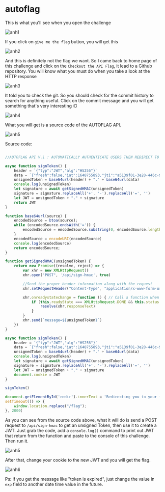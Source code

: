 # autoflag

This is what you'll see when you open the challenge

![anh1]()

If you click on `give me the flag` button, you will get this

![anh2]()

And this is definitely not the flag we want. So I came back to home page of this challenge and click on the `Checkout the API Flag`, it lead to a Github repository. You will know what you must do when you take a look at the HTTP response

![anh3]()

It told you to check the git. So you should check for the commit history to search for anything useful. Click on the commit message and you will get something that's very interesting :D

![anh4]()

What you will get is a source code of the AUTOFLAG API.

![anh5]()

Source code:

```javascript

//AUTOFLAG API V.1 : AUTOMATICALLY AUTHENTICATE USERS THEN REDIRECT TO FLAG

async function signToken() {
    header = `{"typ":"JWT","alg":"HS256"}`
    data = `{"fresh":false,"iat":1648755893,"jti":"a5139f01-3e20-446c-9627-16580f32f118","type":"access","sub":"anonymous","nbf":1648755893,"exp":1648756793}`
    unsignedToken = base64url(header) + "." + base64url(data)
    console.log(unsignedToken)
    let signature = await getSignedHMAC(unsignedToken)
    signature = signature.replaceAll('+', '-').replaceAll('=', '')
    let JWT = unsignedToken + "." + signature
    return JWT
}

function base64url(source) {
    encodedSource = btoa(source);
    while (encodedSource.endsWith('=')) {
        encodedSource = encodedSource.substring(0, encodedSource.length - 1)
    }
    encodedSource = encodeURI(encodedSource)
    console.log(encodedSource)
    return encodedSource;
}

function getSignedHMAC(unsignedToken) {
    return new Promise((resolve, reject) => {
        var xhr = new XMLHttpRequest()
        xhr.open("POST", '/api/sign-hmac', true)

        //Send the proper header information along with the request
        xhr.setRequestHeader("Content-Type", "application/x-www-form-urlencoded")

        xhr.onreadystatechange = function () { // Call a function when the state changes.
            if (this.readyState === XMLHttpRequest.DONE && this.status === 200) {
                resolve(xhr.responseText)
            }
        }
        xhr.send(`message=${unsignedToken}`)
    })
}

async function signToken() {
    header = `{"typ":"JWT","alg":"HS256"}`
    data = `{"fresh":false,"iat":1648755893,"jti":"a5139f01-3e20-446c-9627-16580f32f118","type":"access","sub":"anonymous","nbf":1648755893,"exp":1648756793}`
    unsignedToken = base64url(header) + "." + base64url(data)
    console.log(unsignedToken)
    let signature = await getSignedHMAC(unsignedToken)
    signature = signature.replaceAll('+', '-').replaceAll('=', '')
    let JWT = unsignedToken + "." + signature
    document.cookie = JWT
}

signToken()

document.getElementById('redir').innerText = 'Redirecting you to your flag shortly'
setTimeout(() => {
    window.location.replace("/flag");
}, 2000)


```

As you can see from the source code above, what it will do is send a POST request to `/api/sign-hmac` to get an unsigned Token, then use it to create a JWT. Just grab the code, add a `console.log()` command to print out JWT that return from the function and paste to the console of this challenge. Then run it.

![anh5]()

After that, change your cookie to the new JWT and you will get the flag.

![anh6]()

Ps: if you get the message like "token is expired", just change the value in `exp` field to another date time value in the future.